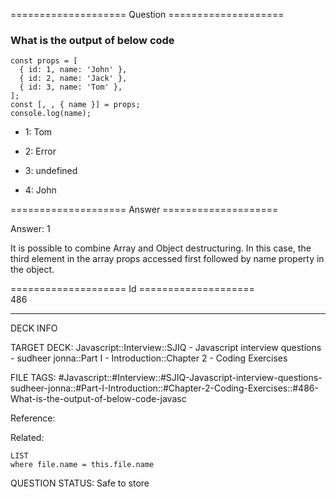 ==================== Question ====================  

### What is the output of below code

<!-- codeblock-start -->
<pre><code class="hljs language-javascript"><span class="hljs-keyword">const</span> props = [
  { <span class="hljs-attr">id</span>: <span class="hljs-number">1</span>, <span class="hljs-attr">name</span>: <span class="hljs-string">'John'</span> },
  { <span class="hljs-attr">id</span>: <span class="hljs-number">2</span>, <span class="hljs-attr">name</span>: <span class="hljs-string">'Jack'</span> },
  { <span class="hljs-attr">id</span>: <span class="hljs-number">3</span>, <span class="hljs-attr">name</span>: <span class="hljs-string">'Tom'</span> },
];
<span class="hljs-keyword">const</span> [, , { name }] = props;
<span class="hljs-variable language_">console</span>.<span class="hljs-title function_">log</span>(name);
</code></pre>
<!-- codeblock-end -->

- 1: Tom

- 2: Error

- 3: undefined

- 4: John  

==================== Answer ====================  

Answer: 1

It is possible to combine Array and Object destructuring. In this case, the third element in the array props accessed first followed by name property in the object.

==================== Id ====================  
486

---

DECK INFO

TARGET DECK: Javascript::Interview::SJIQ - Javascript interview questions - sudheer jonna::Part I - Introduction::Chapter 2 - Coding Exercises

FILE TAGS: #Javascript::#Interview::#SJIQ-Javascript-interview-questions-sudheer-jonna::#Part-I-Introduction::#Chapter-2-Coding-Exercises::#486-What-is-the-output-of-below-code-javasc

Reference:

Related:

```dataview
LIST
where file.name = this.file.name
```

QUESTION STATUS: Safe to store
